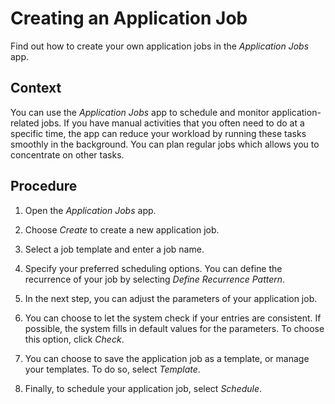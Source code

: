 <!-- loio3c09d56310f94d45be9b0eb25f561e47 -->

# Creating an Application Job

Find out how to create your own application jobs in the *Application Jobs* app.



<a name="loio3c09d56310f94d45be9b0eb25f561e47__section_ixf_pm3_grb"/>

## Context

You can use the *Application Jobs* app to schedule and monitor application-related jobs. If you have manual activities that you often need to do at a specific time, the app can reduce your workload by running these tasks smoothly in the background. You can plan regular jobs which allows you to concentrate on other tasks.



<a name="loio3c09d56310f94d45be9b0eb25f561e47__section_y3r_qm3_grb"/>

## Procedure

1.  Open the *Application Jobs* app.

2.  Choose *Create* to create a new application job.

3.  Select a job template and enter a job name.

4.  Specify your preferred scheduling options. You can define the recurrence of your job by selecting *Define Recurrence Pattern*.

5.  In the next step, you can adjust the parameters of your application job.

6.  You can choose to let the system check if your entries are consistent. If possible, the system fills in default values for the parameters. To choose this option, click *Check*.

7.  You can choose to save the application job as a template, or manage your templates. To do so, select *Template*.

8.  Finally, to schedule your application job, select *Schedule*.


